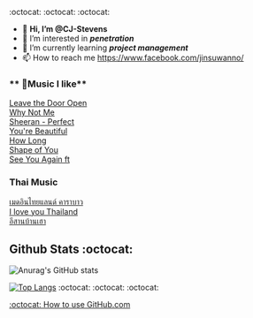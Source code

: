 :octocat: :octocat: :octocat:
- 👋 **Hi, I’m @CJ-Stevens**
- 👀 I’m interested in **_penetration_**
- 🌱 I’m currently learning **_project management_**
- 📫 How to reach me https://www.facebook.com/jinsuwanno/
### ** 🎼Music I like**<br>
[Leave the Door Open](https://www.youtube.com/watch?v=adLGHcj_fmA)<br>
[Why Not Me](https://www.youtube.com/watch?v=GyrH6xiFiT0)<br>
[Sheeran - Perfect](https://www.youtube.com/watch?v=2Vv-BfVoq4g)<br>
[You're Beautiful](https://www.youtube.com/watch?v=oofSnsGkops)<br>
[How Long](https://www.youtube.com/watch?v=CwfoyVa980U)<br>
[Shape of You](https://www.youtube.com/watch?v=JGwWNGJdvx8&list=RDJGwWNGJdvx8&start_radio=1&rv=JGwWNGJdvx8&t=11)<br>
[See You Again ft](https://www.youtube.com/watch?v=RgKAFK5djSk)<br>

### Thai Music
[เมดอินไทยแลนด์ คาราบาว](https://www.youtube.com/watch?v=fVdOqSbkDoo&list=RDfVdOqSbkDoo&start_radio=1)<br>
[I love you Thailand](https://www.youtube.com/watch?v=WXsV_ZKHcm4)<br>
[อีสานบ้านเฮา](https://www.youtube.com/watch?v=RhfjIUjiAkU)<br>

## Github Stats :octocat:

![Anurag's GitHub stats](https://github-readme-stats.vercel.app/api?username=CJ-Stevens&show_icons=true&theme=radical)

[![Top Langs](https://github-readme-stats.vercel.app/api/top-langs/?username=CJ-Stevens&langs_count=8)](https://github.com/anuraghazra/github-readme-stats)
:octocat: :octocat: :octocat:
<!---
CJ-Stevens/Chenchira is a ✨ special ✨ repository because its `README.md` (this file) appears on your GitHub profile.
You can click the Preview link to take a look at your changes.
--->
[:octocat: How to use GitHub.com](https://docs.github.com/en/github)

